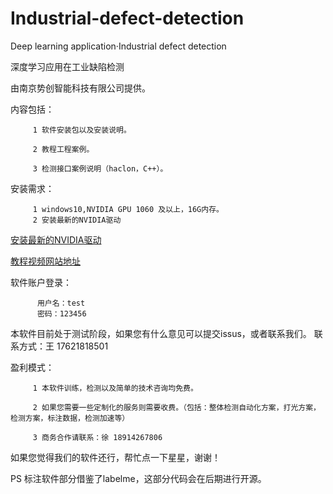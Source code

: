 # Industrial-defect-detection
Deep learning application·Industrial defect detection

深度学习应用在工业缺陷检测

由南京势创智能科技有限公司提供。

内容包括：

         1 软件安装包以及安装说明。   
               
         2 教程工程案例。    
         
         3 检测接口案例说明（haclon，C++）。


安装需求：
         
         1 windows10,NVIDIA GPU 1060 及以上，16G内存。
         2 安装最新的NVIDIA驱动
 
[安装最新的NVIDIA驱动](https://www.nvidia.cn/geforce/drivers)

[教程视频网站地址](https://space.bilibili.com/276129022/channel/detail?cid=185455)

软件账户登录：

          用户名：test
          密码：123456

本软件目前处于测试阶段，如果您有什么意见可以提交issus，或者联系我们。
联系方式：王 17621818501

盈利模式：

         1 本软件训练，检测以及简单的技术咨询均免费。
         
         2 如果您需要一些定制化的服务则需要收费。（包括：整体检测自动化方案，打光方案，检测方案，标注数据，检测加速等）
         
         3 商务合作请联系：徐 18914267806

如果您觉得我们的软件还行，帮忙点一下星星，谢谢！

PS 标注软件部分借鉴了labelme，这部分代码会在后期进行开源。

